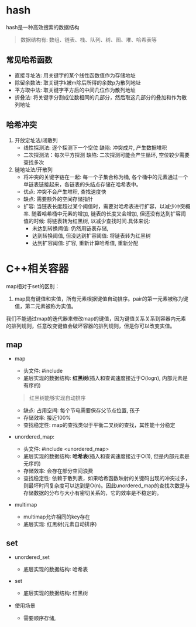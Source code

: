 # hash
hash是一种高效搜索的数据结构
> 数据结构有: 数组、链表、栈、队列、树、图、堆、哈希表等
## 常见哈希函数
- 直接寻址法: 用关键字的某个线性函数值作为存储地址
- 除留余数法: 取关键字k被m除后所得的余数p为散列地址
- 平方取中法: 取关键字平方后的中间几位作为散列地址
- 折叠法: 将关键字分割成位数相同的几部分，然后取这几部分的叠加和作为散列地址

## 哈希冲突

1. 开放定址法/闭散列
    - 线性探测法: 逐个探测下一个空位
        缺陷: 冲突成片, 产生数据堆积
    - 二次探测法：每次平方探测
        缺陷: 二次探测可能会产生循环, 空位较少需要查找多次
2. 链地址法/开散列
    - 将冲突的关键字链在一起: 每一个子集合称为桶, 各个桶中的元素通过一个单链表链接起来，各链表的头结点存储在哈希表中。
    - 优点: 冲突不会产生堆积, 查找速度快
    - 缺点: 需要额外的空间存储指针
    - 扩容: 当链表长度超过某个阈值时，需要对哈希表进行扩容，以减少冲突概率. 随着哈希桶中元素的增加, 链表的长度又会增加, 但还没有达到扩容阈值的时候: 将链表转为红黑树, 以减少查找时间.具体来说:
        - 未达到转换阈值: 仍然用链表存储,
        - 达到转换阈值, 但没达到扩容阈值: 将链表转为红黑树
        - 达到扩容阈值: 扩容, 重新计算哈希值, 重新分配

# C++相关容器

map相对于set的区别：
1. map具有键值和实值，所有元素根据键值自动排序。pair的第一元素被称为键值，第二元素被称为实值。

我们不能通过map的迭代器来修改map的键值，因为键值关系关系到容器内元素的排列规则，任意改变键值会破坏容器的排列规则，但是你可以改变实值。

## map

- map
  - 头文件: #include <map>
  - 底层实现的数据结构: **红黑树**(插入和查询速度接近于O(logn), 内部元素是有序的)
  > 红黑树能够实现自动排序
  - 缺点: 占用空间: 每个节电需要保存父节点位置, 孩子
  - 存储效率: 接近100%
  - 查找稳定性: map的查找类似于平衡二叉树的查找，其性能十分稳定

- unordered_map: 
  - 头文件: #include <unordered_map>
  - 底层实现的数据结构: **哈希表**(插入和查询速度接近于O(1), 但是内部元素是无序的)
  - 存储效率: 会存在部分空间浪费
  - 查找稳定性: 依赖于散列表，如果哈希函数映射的关键码出现的冲突过多，则最坏时间复杂度可以达到是O(n)。因此unordered_map的查找次数是与存储数据的分布与大小有密切关系的，它的效率是不稳定的。

- multimap
  - multimap允许相同的key存在
  - 底层实现: 红黑树(元素自动排序)

## set
- unordered_set
  - 底层实现的数据结构: 哈希表
- set
  - 底层实现的数据结构: 红黑树

- 使用场景
  - 需要顺序存储, 